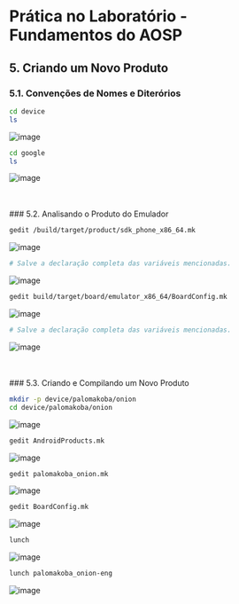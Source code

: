 # Prática no Laboratório - Fundamentos do AOSP
## 5. Criando um Novo Produto

### 5.1. Convenções de Nomes e Diterórios

```bash
cd device
ls
```
![image](https://user-images.githubusercontent.com/19675356/225475386-6f3d9584-dde0-4d78-a953-419dd0ad7c53.png)


```bash
cd google
ls
```
![image](https://user-images.githubusercontent.com/19675356/225475598-9d93311d-57d8-4708-8d2f-9a5454a7b400.png)

<br />
<br />
### 5.2. Analisando o Produto do Emulador

```bash
gedit /build/target/product/sdk_phone_x86_64.mk
```
![image](https://user-images.githubusercontent.com/19675356/225476331-5829abbb-a4e9-4b39-84b5-59b291556a38.png)


```bash
# Salve a declaração completa das variáveis mencionadas.
```
![image](https://user-images.githubusercontent.com/19675356/225476749-e8b20ca8-b7a2-4ff5-a712-77d3118d56d2.png)


```bash
gedit build/target/board/emulator_x86_64/BoardConfig.mk
```
![image](https://user-images.githubusercontent.com/19675356/225476884-6e2709ba-a8f7-4a4a-b1bc-d06d87f534dc.png)


```bash
# Salve a declaração completa das variáveis mencionadas.
```
![image](https://user-images.githubusercontent.com/19675356/225476979-96f74ac6-3436-4e13-998b-31bd5754e85a.png)

<br />
<br />
### 5.3. Criando e Compilando um Novo Produto

```bash
mkdir -p device/palomakoba/onion
cd device/palomakoba/onion
```
![image](https://user-images.githubusercontent.com/19675356/225477447-55f94fbc-065b-45b2-9d3e-6cb2ac96ffd1.png)

```bash
gedit AndroidProducts.mk
```
![image](https://user-images.githubusercontent.com/19675356/225478172-1599aa1f-4f79-46f3-8900-954edd888773.png)

```bash
gedit palomakoba_onion.mk
```
![image](https://user-images.githubusercontent.com/19675356/225478422-08e19248-1cc2-420b-b3d9-49a69d01ab0c.png)

```bash
gedit BoardConfig.mk
```
![image](https://user-images.githubusercontent.com/19675356/225478862-75ee26a6-0474-4525-9325-2b76f14f5f60.png)

```bash
lunch
```
![image](https://user-images.githubusercontent.com/19675356/225478996-f401221a-d723-47b8-a045-48246ad80e9f.png)

```bash
lunch palomakoba_onion-eng
```
![image](https://user-images.githubusercontent.com/19675356/225479094-2990e33b-2660-4784-bdd9-89961863d187.png)

```bash

```

```bash

```

```bash

```

```bash

```

```bash

```

```bash

```

```bash

```
